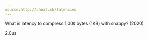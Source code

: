 ```yaml
---
source:http://cheat.sh/latencies
---
```

What is latency to compress 1,000 bytes (1KB) with snappy? (2020)
<!--question-->
2.0us
